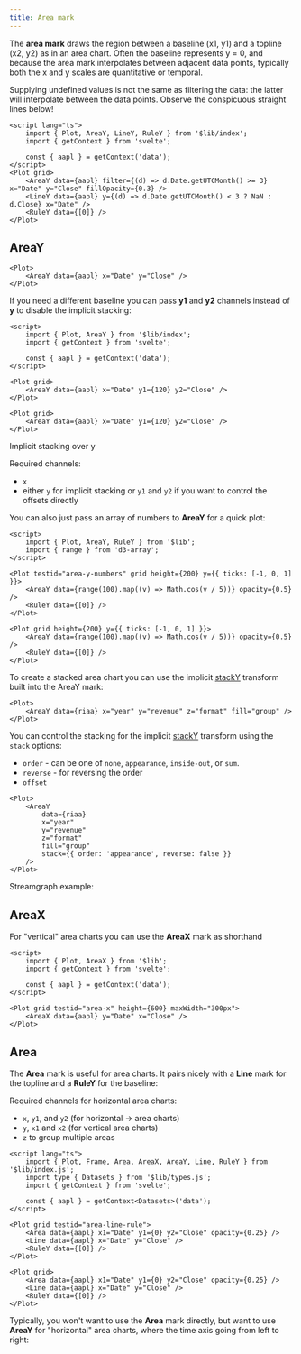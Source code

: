 ```yaml
---
title: Area mark
---
```


<script lang="ts">
    // import { Plot, Frame, Area, AreaX, AreaY, Line, RuleY } from '$lib/index.js';

    import AreaLineRulePlot from './AreaLineRulePlot.svelte';
    import AreaY1Plot from './AreaY1Plot.svelte';
    import StackedAreaPlot from './StackedAreaPlot.svelte';
    import Streamgraph from './Streamgraph.svelte';
</script>

The **area mark** draws the region between a baseline (x1, y1) and a topline (x2, y2) as in an area chart. Often the baseline represents y = 0, and because the area mark interpolates between adjacent data points, typically both the x and y scales are quantitative or temporal.

Supplying undefined values is not the same as filtering the data: the latter will interpolate between the data points. Observe the conspicuous straight lines below!

```svelte live
<script lang="ts">
    import { Plot, AreaY, LineY, RuleY } from '$lib/index';
    import { getContext } from 'svelte';

    const { aapl } = getContext('data');
</script>
<Plot grid>
    <AreaY data={aapl} filter={(d) => d.Date.getUTCMonth() >= 3} x="Date" y="Close" fillOpacity={0.3} />
    <LineY data={aapl} y={(d) => d.Date.getUTCMonth() < 3 ? NaN : d.Close} x="Date" />
    <RuleY data={[0]} />
</Plot>
```

## AreaY

<AreaY1Plot />

```svelte
<Plot>
    <AreaY data={aapl} x="Date" y="Close" />
</Plot>
```

If you need a different baseline you can pass <b>y1</b> and <b>y2</b> channels instead of
<b>y</b> to disable the implicit stacking:

```svelte live
<script>
    import { Plot, AreaY } from '$lib/index';
    import { getContext } from 'svelte';

    const { aapl } = getContext('data');
</script>

<Plot grid>
    <AreaY data={aapl} x="Date" y1={120} y2="Close" />
</Plot>
```

```svelte
<Plot grid>
    <AreaY data={aapl} x="Date" y1={120} y2="Close" />
</Plot>
```

Implicit stacking over y

Required channels:

-   `x`
-   either `y` for implicit stacking or `y1` and `y2` if you want to control the offsets directly

You can also just pass an array of numbers to <b>AreaY</b> for a quick plot:

```svelte live
<script>
    import { Plot, AreaY, RuleY } from '$lib';
    import { range } from 'd3-array';
</script>

<Plot testid="area-y-numbers" grid height={200} y={{ ticks: [-1, 0, 1] }}>
    <AreaY data={range(100).map((v) => Math.cos(v / 5))} opacity={0.5} />
    <RuleY data={[0]} />
</Plot>
```

```svelte
<Plot grid height={200} y={{ ticks: [-1, 0, 1] }}>
    <AreaY data={range(100).map((v) => Math.cos(v / 5))} opacity={0.5} />
    <RuleY data={[0]} />
</Plot>
```

To create a stacked area chart you can use the implicit [stackY](/transforms/stack) transform built into the AreaY mark:

<StackedAreaPlot />

```svelte
<Plot>
    <AreaY data={riaa} x="year" y="revenue" z="format" fill="group" />
</Plot>
```

You can control the stacking for the implicit [stackY](/transforms/stack) transform using the `stack` options:

-   `order` - can be one of `none`, `appearance`, `inside-out`, or `sum`.
-   `reverse` - for reversing the order
-   `offset`

<StackedAreaPlot stackControls />

```svelte
<Plot>
    <AreaY
        data={riaa}
        x="year"
        y="revenue"
        z="format"
        fill="group"
        stack={{ order: 'appearance', reverse: false }}
    />
</Plot>
```

Streamgraph example:

<Streamgraph stackControls />

## AreaX

For "vertical" area charts you can use the <b>AreaX</b> mark as shorthand

```svelte live
<script>
    import { Plot, AreaX } from '$lib';
    import { getContext } from 'svelte';

    const { aapl } = getContext('data');
</script>

<Plot grid testid="area-x" height={600} maxWidth="300px">
    <AreaX data={aapl} y="Date" x="Close" />
</Plot>
```

## Area

The **Area** mark is useful for area charts. It pairs nicely with a <b>Line</b> mark for
the topline and a <b>RuleY</b> for the baseline:

Required channels for horizontal area charts:

-   `x`, `y1`, and `y2` (for horizontal → area charts)
-   `y`, `x1` and `x2` (for vertical area charts)
-   `z` to group multiple areas

```svelte live
<script lang="ts">
    import { Plot, Frame, Area, AreaX, AreaY, Line, RuleY } from '$lib/index.js';
    import type { Datasets } from '$lib/types.js';
    import { getContext } from 'svelte';

    const { aapl } = getContext<Datasets>('data');
</script>

<Plot grid testid="area-line-rule">
    <Area data={aapl} x1="Date" y1={0} y2="Close" opacity={0.25} />
    <Line data={aapl} x="Date" y="Close" />
    <RuleY data={[0]} />
</Plot>
```

```svelte
<Plot grid>
    <Area data={aapl} x1="Date" y1={0} y2="Close" opacity={0.25} />
    <Line data={aapl} x="Date" y="Close" />
    <RuleY data={[0]} />
</Plot>
```

Typically, you won't want to use the <b>Area</b> mark directly, but want to use <b>AreaY</b>
for "horizontal" area charts, where the time axis going from left to right:

